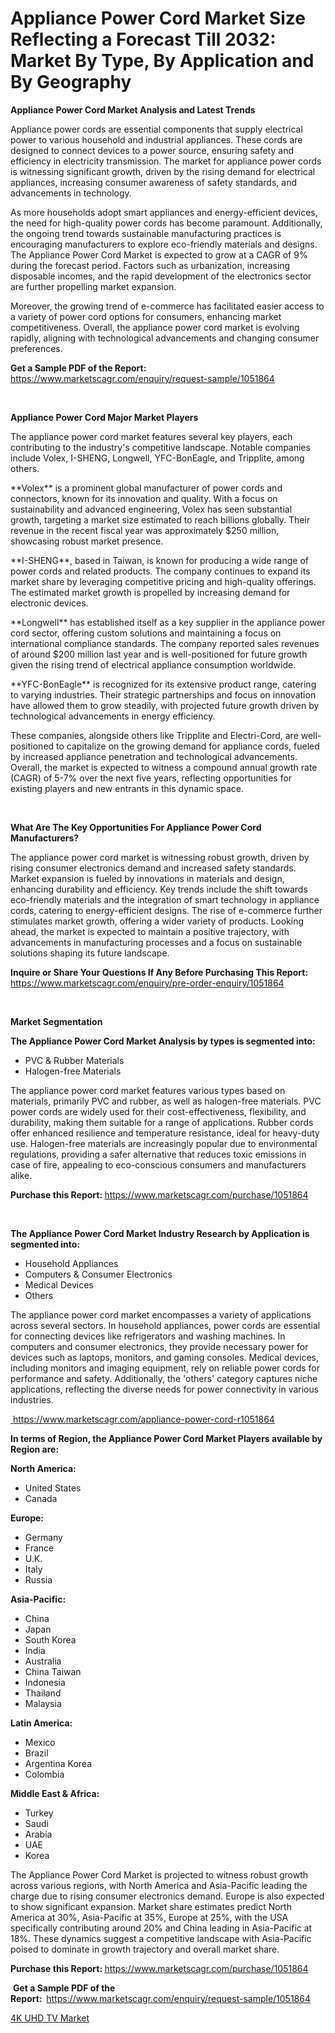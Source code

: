 <p><h1>Appliance Power Cord Market Size Reflecting a Forecast Till 2032: Market By Type, By Application and By Geography</h1></p><p><strong>Appliance Power Cord Market Analysis and Latest Trends</strong></p>
<p><p>Appliance power cords are essential components that supply electrical power to various household and industrial appliances. These cords are designed to connect devices to a power source, ensuring safety and efficiency in electricity transmission. The market for appliance power cords is witnessing significant growth, driven by the rising demand for electrical appliances, increasing consumer awareness of safety standards, and advancements in technology. </p><p>As more households adopt smart appliances and energy-efficient devices, the need for high-quality power cords has become paramount. Additionally, the ongoing trend towards sustainable manufacturing practices is encouraging manufacturers to explore eco-friendly materials and designs. The Appliance Power Cord Market is expected to grow at a CAGR of 9% during the forecast period. Factors such as urbanization, increasing disposable incomes, and the rapid development of the electronics sector are further propelling market expansion. </p><p>Moreover, the growing trend of e-commerce has facilitated easier access to a variety of power cord options for consumers, enhancing market competitiveness. Overall, the appliance power cord market is evolving rapidly, aligning with technological advancements and changing consumer preferences.</p></p>
<p><strong>Get a Sample PDF of the Report:&nbsp;</strong> <a href="https://www.marketscagr.com/enquiry/request-sample/1051864?utm_campaign=3018&utm_medium=2&utm_source=Github&utm_content=ia&utm_term=06042025&utm_id=appliance-power-cord">https://www.marketscagr.com/enquiry/request-sample/1051864</a></p>
<p>&nbsp;</p>
<p><strong>Appliance Power Cord Major Market Players</strong></p>
<p><p>The appliance power cord market features several key players, each contributing to the industry's competitive landscape. Notable companies include Volex, I-SHENG, Longwell, YFC-BonEagle, and Tripplite, among others.</p><p>**Volex** is a prominent global manufacturer of power cords and connectors, known for its innovation and quality. With a focus on sustainability and advanced engineering, Volex has seen substantial growth, targeting a market size estimated to reach billions globally. Their revenue in the recent fiscal year was approximately $250 million, showcasing robust market presence.</p><p>**I-SHENG**, based in Taiwan, is known for producing a wide range of power cords and related products. The company continues to expand its market share by leveraging competitive pricing and high-quality offerings. The estimated market growth is propelled by increasing demand for electronic devices.</p><p>**Longwell** has established itself as a key supplier in the appliance power cord sector, offering custom solutions and maintaining a focus on international compliance standards. The company reported sales revenues of around $200 million last year and is well-positioned for future growth given the rising trend of electrical appliance consumption worldwide.</p><p>**YFC-BonEagle** is recognized for its extensive product range, catering to varying industries. Their strategic partnerships and focus on innovation have allowed them to grow steadily, with projected future growth driven by technological advancements in energy efficiency.</p><p>These companies, alongside others like Tripplite and Electri-Cord, are well-positioned to capitalize on the growing demand for appliance cords, fueled by increased appliance penetration and technological advancements. Overall, the market is expected to witness a compound annual growth rate (CAGR) of 5-7% over the next five years, reflecting opportunities for existing players and new entrants in this dynamic space.</p></p>
<p>&nbsp;</p>
<p><strong>What Are The Key Opportunities For Appliance Power Cord Manufacturers?</strong></p>
<p><p>The appliance power cord market is witnessing robust growth, driven by rising consumer electronics demand and increased safety standards. Market expansion is fueled by innovations in materials and design, enhancing durability and efficiency. Key trends include the shift towards eco-friendly materials and the integration of smart technology in appliance cords, catering to energy-efficient designs. The rise of e-commerce further stimulates market growth, offering a wider variety of products. Looking ahead, the market is expected to maintain a positive trajectory, with advancements in manufacturing processes and a focus on sustainable solutions shaping its future landscape.</p></p>
<p><strong>Inquire or Share Your Questions If Any Before Purchasing This Report:</strong> <a href="https://www.marketscagr.com/enquiry/pre-order-enquiry/1051864?utm_campaign=3018&utm_medium=2&utm_source=Github&utm_content=ia&utm_term=06042025&utm_id=appliance-power-cord">https://www.marketscagr.com/enquiry/pre-order-enquiry/1051864</a></p>
<p>&nbsp;</p>
<p><strong>Market Segmentation</strong></p>
<p><strong>The Appliance Power Cord Market Analysis by types is segmented into:</strong></p>
<p><ul><li>PVC & Rubber Materials</li><li>Halogen-free Materials</li></ul></p>
<p><p>The appliance power cord market features various types based on materials, primarily PVC and rubber, as well as halogen-free materials. PVC power cords are widely used for their cost-effectiveness, flexibility, and durability, making them suitable for a range of applications. Rubber cords offer enhanced resilience and temperature resistance, ideal for heavy-duty use. Halogen-free materials are increasingly popular due to environmental regulations, providing a safer alternative that reduces toxic emissions in case of fire, appealing to eco-conscious consumers and manufacturers alike.</p></p>
<p><strong>Purchase this Report:&nbsp;</strong><a href="https://www.marketscagr.com/purchase/1051864?utm_campaign=3018&utm_medium=2&utm_source=Github&utm_content=ia&utm_term=06042025&utm_id=appliance-power-cord">https://www.marketscagr.com/purchase/1051864</a></p>
<p>&nbsp;</p>
<p><strong>The Appliance Power Cord Market Industry Research by Application is segmented into:</strong></p>
<p><ul><li>Household Appliances</li><li>Computers & Consumer Electronics</li><li>Medical Devices</li><li>Others</li></ul></p>
<p><p>The appliance power cord market encompasses a variety of applications across several sectors. In household appliances, power cords are essential for connecting devices like refrigerators and washing machines. In computers and consumer electronics, they provide necessary power for devices such as laptops, monitors, and gaming consoles. Medical devices, including monitors and imaging equipment, rely on reliable power cords for performance and safety. Additionally, the 'others' category captures niche applications, reflecting the diverse needs for power connectivity in various industries.</p></p>
<p><a href="https://www.marketscagr.com/appliance-power-cord-r1051864?utm_campaign=3018&utm_medium=2&utm_source=Github&utm_content=ia&utm_term=06042025&utm_id=appliance-power-cord">&nbsp;https://www.marketscagr.com/appliance-power-cord-r1051864</a></p>
<p><strong>In terms of Region, the Appliance Power Cord Market Players available by Region are:</strong></p>
<p>
    <p> <strong> North America: </strong>
        <ul>
            <li>United States</li>
            <li>Canada</li>
        </ul>
        </p> 
    <p> <strong> Europe: </strong>
        <ul>
            <li>Germany</li>
            <li>France</li>
            <li>U.K.</li>
            <li>Italy</li>
            <li>Russia</li>
        </ul>
        </p> 
    <p> <strong> Asia-Pacific: </strong>
        <ul>
            <li>China</li>
            <li>Japan</li>
            <li>South Korea</li>
            <li>India</li>
            <li>Australia</li>
            <li>China Taiwan</li>
            <li>Indonesia</li>
            <li>Thailand</li>
            <li>Malaysia</li>
        </ul>
        </p> 
    <p> <strong> Latin America: </strong>
        <ul>
            <li>Mexico</li>
            <li>Brazil</li>
            <li>Argentina Korea</li>
            <li>Colombia</li>
        </ul>
        </p> 
    <p> <strong> Middle East & Africa: </strong>
        <ul>
            <li>Turkey</li>
            <li>Saudi</li>
            <li>Arabia</li>
            <li>UAE</li>
            <li>Korea</li>
        </ul>
    </p>
    </p>
<p><p>The Appliance Power Cord Market is projected to witness robust growth across various regions, with North America and Asia-Pacific leading the charge due to rising consumer electronics demand. Europe is also expected to show significant expansion. Market share estimates predict North America at 30%, Asia-Pacific at 35%, Europe at 25%, with the USA specifically contributing around 20% and China leading in Asia-Pacific at 18%. These dynamics suggest a competitive landscape with Asia-Pacific poised to dominate in growth trajectory and overall market share.</p></p>
<p><strong>Purchase this Report: </strong><a href="https://www.marketscagr.com/purchase/1051864?utm_campaign=3018&utm_medium=2&utm_source=Github&utm_content=ia&utm_term=06042025&utm_id=appliance-power-cord">https://www.marketscagr.com/purchase/1051864</a></p>
<p>&nbsp;<strong>Get a Sample PDF of the Report:&nbsp;&nbsp;</strong><a href="https://www.marketscagr.com/enquiry/request-sample/1051864?utm_campaign=3018&utm_medium=2&utm_source=Github&utm_content=ia&utm_term=06042025&utm_id=appliance-power-cord">https://www.marketscagr.com/enquiry/request-sample/1051864</a></p>
<p><strong></strong></p>
<p><p><a href="https://github.com/sefathlehki/Market-Research-Report-List-1/blob/main/4k-uhd-tv-market.md?utm_campaign=3018&utm_medium=2&utm_source=Github&utm_content=ia&utm_term=06042025&utm_id=appliance-power-cord">4K UHD TV Market</a></p></p>